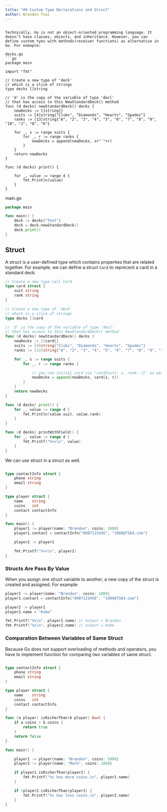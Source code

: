 ```yaml
---
title: "#9 Custom Type Declarations and Struct"
author: Brandon Tsai
---
```

```

Technically, Go is not an object-oriented programming language. It doesn’t have classes, objects, and inheritance. However, you can define custom tyes with methods(receiver functions) as alternative in Go. For exmaple:

decks.go
```go
package main

import "fmt"

// Create a new type of 'deck'
// which is a slice of strings
type decks []string

// 'd' is the copy of the variable of type 'decl'
// that has access to this NewStandardDeck() method
func (d decks) newStandardDeck() decks {
	newDecks := []string{}
	suits := [4]string{"Clubs", "Diamonds", "Hearts", "Spades"}
	ranks := [13]string{"A", "2", "3", "4", "5", "6", "7", "8", "9", "10", "J", "Q", "K"}

	for _, s := range suits {
		for _, r := range ranks {
			newDecks = append(newDecks, s+" "+r)
		}
	}
	return newDecks
}

func (d decks) print() {

	for _, value := range d {
		fmt.Println(value)
	}
}
```

main.go
```go
package main

func main() {
	deck := decks{"Test"}
	deck = deck.newStandardDeck()
	deck.print()
}
```


Struct
-------

A struct is a user-defined type which contains properties that are related together. 
For example, we can define a struct `Card` to reprecent a card in a standard deck.

```go
// Create a new type call Card
type card struct {
	suit string
	rank string
}

// Create a new type of 'deck'
// which is a slice of strings
type decks []card

// 'd' is the copy of the variable of type 'decl'
// that has access to this NewStandardDeck() method
func (d decks) newStandardDeck() decks {
	newDecks := []card{}
	suits := [4]string{"Clubs", "Diamonds", "Hearts", "Spades"}
	ranks := [13]string{"A", "2", "3", "4", "5", "6", "7", "8", "9", "10", "J", "Q", "K"}

	for _, s := range suits {
		for _, r := range ranks {

			// you can initial card via "card{suit: s, rank: r}" as well
			newDecks = append(newDecks, card{s, r})
		}
	}
	return newDecks
}

func (d decks) print() {
	for _, value := range d {
		fmt.Println(value.suit, value.rank)
	}
}

func (d decks) printWithField() {
	for _, value := range d {
		fmt.Printf("%+v\n", value)
	}
}


```

We can use struct in a struct as well. 

```go

type contactInfo struct {
	phone string
	email string
}

type player struct {
	name    string
	coins   int
	contact contactInfo
}

func main() {
	player1 := player{name: "Brandon", coins: 1000}
	player1.contact = contactInfo{"0987123456", "1989@TS64.com"}

	player2 := player1

	fmt.Printf("%+v\n", player1)
}

```

### Structs Are Pass By Value
When you assign one struct variable to another, a new copy of the struct is created and assigned. For example:


```go
player1 := player{name: "Brandon", coins: 1000}
player1.contact = contactInfo{"0987123456", "1989@TS64.com"}

player2 := player1
player2.name = "Kobe"

fmt.Printf("%s\n", player1.name) // output = Brandon
fmt.Printf("%s\n", player2.name) // output = Kobe
```

### Comparation Between Variables of Same Struct

Because Go does not support overloading of methods and operators, you have to implement function for comparing two variables of same struct.

```go

type contactInfo struct {
	phone string
	email string
}

type player struct {
	name    string
	coins   int
	contact contactInfo
}

func (a player) isRicherThan(b player) bool {
	if a.coins > b.coins {
		return true
	}
	return false
}

func main() {

	player1 := player{name: "Brandon", coins: 5000}
	player2 := player{name: "Mark", coins: 1000}

	if player1.isRicherThan(player2) {
		fmt.Printf("%s has more coins.\n", player1.name)
	}

	if !player2.isRicherThan(player1) {
		fmt.Printf("%s has less coins.\n", player2.name)
	}
}

```
